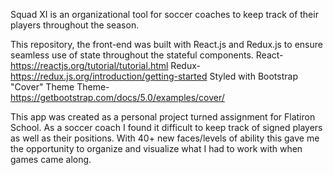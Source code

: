 Squad XI is an organizational tool for soccer coaches to keep track of their players throughout the season.

This repository, the front-end was built with React.js and Redux.js to ensure seamless use of state throughout the stateful components. 
React-https://reactjs.org/tutorial/tutorial.html
Redux- https://redux.js.org/introduction/getting-started
Styled with Bootstrap "Cover" Theme
Theme- https://getbootstrap.com/docs/5.0/examples/cover/


This app was created as a personal project turned assignment for Flatiron School.
As a soccer coach I found it difficult to keep track of signed players as well as their positions. With 40+ new faces/levels of ability this gave me the
opportunity to organize and visualize what I had to work with when games came along.
